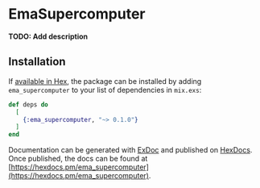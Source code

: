 # EmaSupercomputer

**TODO: Add description**

## Installation

If [available in Hex](https://hex.pm/docs/publish), the package can be installed
by adding `ema_supercomputer` to your list of dependencies in `mix.exs`:

```elixir
def deps do
  [
    {:ema_supercomputer, "~> 0.1.0"}
  ]
end
```

Documentation can be generated with [ExDoc](https://github.com/elixir-lang/ex_doc)
and published on [HexDocs](https://hexdocs.pm). Once published, the docs can
be found at [https://hexdocs.pm/ema_supercomputer](https://hexdocs.pm/ema_supercomputer).

